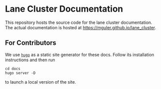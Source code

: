 # Lane Cluster Documentation
This repository hosts the source code for the lane cluster documentation.
The actual documentation is hosted at <https://mguler.github.io/lane_cluster>.

## For Contributors
We use [`hugo`](https://gohugo.io/) as a static site generator for these docs.
Follow its installation instructions and then run
```
cd docs
hugo server -D
```
to launch a local version of the site.
